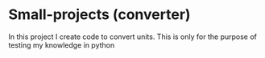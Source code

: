 # Small-projects (converter)
In this project I create code to convert units. This is only for the purpose of testing my knowledge in python
